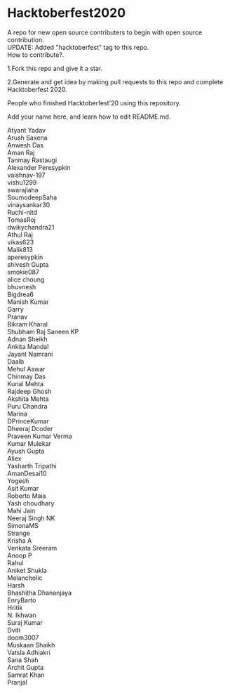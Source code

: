# Hacktoberfest2020

A repo for new open source contributers to begin with open source contribution. <br />
UPDATE: Added "hacktoberfest" tag to this repo.<br />
How to contribute?.<br />

1.Fork this repo and give it a star.<br />

2.Generate and get idea by making pull requests to this repo and complete Hacktoberfest 2020. <br />

People who finished Hacktoberfest'20 using this repository. <br />

Add your name here, and learn how to edit README.md. <br />

Atyant Yadav <br />
Arush Saxena <br />
Anwesh Das <br />
Aman Raj <br />
Tanmay Rastaugi <br />
Alexander Peresypkin <br />
vaishnav-197 <br />
vishu1299 <br />
swarajlaha <br />
SoumodeepSaha <br />
vinaysankar30 <br />
Ruchi-nitd <br />
TomasRoj <br />
dwikychandra21 <br />
Athul Raj <br />
vikas623 <br />
Malik813 <br />
aperesypkin <br />
shivesh Gupta <br/>
smokie087<br />
alice choung <br />
bhuvnesh <br />
Bigdrea6 <br />
Manish Kumar <br/>
Garry  <br/>
Pranav  <br/>
Bikram Kharal  <br/>
Shubham Raj
Saneen KP <br />
Adnan Sheikh <br />
Ankita Mandal <br />
Jayant Namrani <br/>
Daalb <br/>
Mehul Aswar<br/>
Chinmay Das<br/>
Kunal Mehta<br/>
Rajdeep Ghosh <br/>
Akshita Mehta<br/>
Puru Chandra<br/>
Marina<br/>
DPrinceKumar<br/>
Dheeraj Dcoder<br/>
Praveen Kumar Verma<br/>
Kumar Mulekar<br/>
Ayush Gupta<br/>
Aliex<br/>
Yasharth Tripathi<br/>
AmanDesai10<br/>
Yogesh<br/>
Asit Kumar</br>
Roberto Maia<br/>
Yash choudhary<br/>
Mahi Jain <br/>
Neeraj Singh NK <br/>
SimonaMS<br/>
Strange<br/>
Krisha A <br/>
Venkata Sreeram <br>
Anoop P<br/>
Rahul <br/>
Aniket Shukla<br/>
Melancholic <br/>
Harsh<br/>
Bhashitha Dhananjaya<br/>
EnryBarto <br/>
Hritik<br/>
N. Ikhwan<br/>
Suraj Kumar <br/>
Dviti <br/>
doom3007 <br/>
Muskaan Shaikh <br />
Vatsla Adhiakri <br/>
Sana Shah <br/>
Archit Gupta <br/>
Samrat Khan <br/>
Pranjal <br/>
